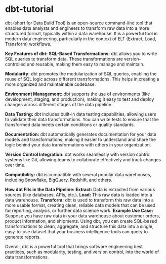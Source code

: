 # dbt-tutorial
dbt (short for Data Build Tool) is an open-source command-line tool that enables data analysts and engineers to transform raw data into a more structured format, typically within a data warehouse. It is a powerful tool in modern data engineering, particularly in the context of ELT (Extract, Load, Transform) workflows.

**Key Features of dbt:**
**SQL-Based Transformations:** dbt allows you to write SQL queries to transform data. These transformations are version-controlled and reusable, making them easy to manage and maintain.

**Modularity:** dbt promotes the modularization of SQL queries, enabling the reuse of SQL logic across different transformations. This helps in creating a more organized and maintainable codebase.

**Environment Management:** dbt supports the use of environments (like development, staging, and production), making it easy to test and deploy changes across different stages of the data pipeline.

**Data Testing:** dbt includes built-in data testing capabilities, allowing users to validate their data transformations. You can write tests to ensure that the transformed data meets certain conditions or quality standards.

**Documentation:** dbt automatically generates documentation for your data models and transformations, making it easier to understand and share the logic behind your data transformations with others in your organization.

**Version Control Integration:** dbt works seamlessly with version control systems like Git, allowing teams to collaborate effectively and track changes over time.

**Compatibility:** dbt is compatible with several popular data warehouses, including Snowflake, BigQuery, Redshift, and others.

**How dbt Fits in the Data Pipeline:**
**Extract:** Data is extracted from various sources (like databases, APIs, etc.).
**Load:** This raw data is loaded into a data warehouse.
**Transform:** dbt is used to transform this raw data into a more usable format, creating clean, reliable data models that can be used for reporting, analysis, or further data science work.
**Example Use Case:**
Suppose you have raw data in your data warehouse about customer orders, product information, and shipments. Using dbt, you can create SQL-based transformations to clean, aggregate, and structure this data into a single, easy-to-use dataset that your business intelligence tools can query to generate reports.

Overall, dbt is a powerful tool that brings software engineering best practices, such as modularity, testing, and version control, into the world of data transformations.

